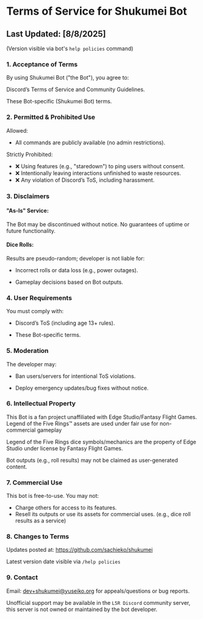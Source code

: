 # Terms of Service for Shukumei Bot
## Last Updated: [8/8/2025]
(Version visible via bot's `help policies` command)

### 1. Acceptance of Terms
By using Shukumei Bot ("the Bot"), you agree to:

Discord’s Terms of Service and Community Guidelines.

These Bot-specific (Shukumei Bot) terms.

### 2. Permitted & Prohibited Use
Allowed:

* All commands are publicly available (no admin restrictions).

Strictly Prohibited:
* ❌ Using features (e.g., "staredown") to ping users without consent.
* ❌ Intentionally leaving interactions unfinished to waste resources.
* ❌ Any violation of Discord’s ToS, including harassment.

### 3. Disclaimers
#### "As-Is" Service:

The Bot may be discontinued without notice.
No guarantees of uptime or future functionality.

#### Dice Rolls:

Results are pseudo-random; developer is not liable for:

* Incorrect rolls or data loss (e.g., power outages).

* Gameplay decisions based on Bot outputs.

### 4. User Requirements
You must comply with:

* Discord’s ToS (including age 13+ rules).

* These Bot-specific terms.

### 5. Moderation
The developer may:

* Ban users/servers for intentional ToS violations.

* Deploy emergency updates/bug fixes without notice.

### 6. Intellectual Property
This Bot is a fan project unaffiliated with Edge Studio/Fantasy Flight Games.
Legend of the Five Rings™ assets are used under fair use for non-commercial gameplay

Legend of the Five Rings dice symbols/mechanics are the property of Edge Studio under license by Fantasy Flight Games.

Bot outputs (e.g., roll results) may not be claimed as user-generated content.

### 7. Commercial Use

This bot is free-to-use. You may not:
* Charge others for access to its features.
* Resell its outputs or use its assets for commercial uses. (e.g., dice roll results as a service)


### 8. Changes to Terms
Updates posted at: https://github.com/sachieko/shukumei

Latest version date visible via `/help policies`

### 9. Contact
Email: dev+shukumei@yuseiko.org for appeals/questions or bug reports.

Unofficial support may be available in the `L5R Discord` community server, this server is not owned or maintained by the bot developer.
